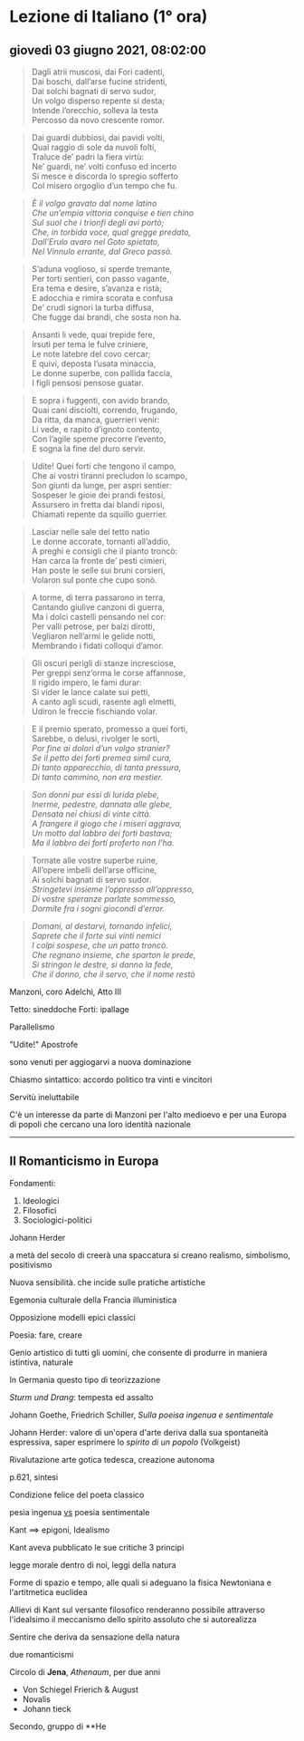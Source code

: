 
# Lezione di Italiano (1° ora)

## giovedì 03 giugno 2021, 08:02:00


> Dagli atrii muscosi, dai Fori cadenti,  
Dai boschi, dall’arse fucine stridenti,  
Dai solchi bagnati di servo sudor,  
Un volgo disperso repente si desta;  
Intende l’orecchio, solleva la testa  
Percosso da novo crescente romor.  
 
 > Dai guardi dubbiosi, dai pavidi volti,  
Qual raggio di sole da nuvoli folti,  
Traluce de’ padri la fiera virtù:  
Ne’ guardi, ne’ volti confuso ed incerto  
Si mesce e discorda lo spregio sofferto  
Col misero orgoglio d’un tempo che fu.  
  
> _È il volgo gravato dal nome latino_  
_Che un’empia vittoria conquise e tien chino_  
_Sul suol che i trionfi degli avi portò;_  
_Che, in torbida voce, qual gregge predato,_  
_Dall’Erulo avaro nel Goto spietato,_  
_Nel Vinnulo errante, dal Greco passò._  
  
> S’aduna voglioso, si sperde tremante,  
Per torti sentieri, con passo vagante,  
Era tema e desire, s’avanza e ristà;  
E adocchia e rimira scorata e confusa  
De’ crudi signori la turba diffusa,  
Che fugge dai brandi, che sosta non ha.



> Ansanti li vede, quai trepide fere,  
Irsuti per tema le fulve criniere,  
Le note latebre del covo cercar;  
E quivi, deposta l’usata minaccia,  
Le donne superbe, con pallida faccia,  
I figli pensosi pensose guatar.  
  
> E sopra i fuggenti, con avido brando,  
Quai cani disciolti, correndo, frugando,  
Da ritta, da manca, guerrieri venir:  
Li vede, e rapito d’ignoto contento,  
Con l’agile speme precorre l’evento,  
E sogna la fine del duro servir.  
  
> Udite! Quei forti che tengono il campo,  
Che ai vostri tiranni precludon lo scampo,  
Son giunti da lunge, per aspri sentier:  
Sospeser le gioie dei prandi festosi,  
Assursero in fretta dai blandi riposi,  
Chiamati repente da squillo guerrier.  
  
> Lasciar nelle sale del tetto natio  
Le donne accorate, tornanti all’addio,  
A preghi e consigli che il pianto troncò:  
Han carca la fronte de’ pesti cimieri,  
Han poste le selle sui bruni corsieri,  
Volaron sul ponte che cupo sonò.  
  
> A torme, di terra passarono in terra,  
Cantando giulive canzoni di guerra,  
Ma i dolci castelli pensando nel cor:  
Per valli petrose, per balzi dirotti,  
Vegliaron nell’armi le gelide notti,  
Membrando i fidati colloqui d’amor.  
  
> Gli oscuri perigli di stanze incresciose,  
Per greppi senz’orma le corse affannose,  
Il rigido impero, le fami durar:  
Si vider le lance calate sui petti,  
A canto agli scudi, rasente agli elmetti,  
Udiron le freccie fischiando volar.  
  
> E il premio sperato, promesso a quei forti,  
Sarebbe, o delusi, rivolger le sorti,  
_Por fine ai dolori d’un volgo stranier?_  
_Se il petto dei forti premea simil cura,_  
_Di tanto apparecchio, di tanta pressura,_  
_Di tanto cammino, non era mestier._


> _Son donni pur essi di lurida plebe,_  
_Inerme, pedestre, dannata alle glebe,_  
_Densata nei chiusi di vinte città._  
_A frangere il giogo che i miseri aggrava,_  
_Un motto dal labbro dei forti bastava;_  
_Ma il labbro dei forti proferto non l’ha._  
  
> Tornate alle vostre superbe ruine,  
All’opere imbelli dell’arse officine,  
Ai solchi bagnati di servo sudor.  
_Stringetevi insieme l’oppresso all’oppresso,_  
_Di vostre speranze parlate sommesso,_  
_Dormite fra i sogni giocondi d’error._  
  
> _Domani, al destarvi, tornando infelici,_  
_Saprete che il forte sui vinti nemici_  
_I colpi sospese, che un patto troncò._  
_Che regnano insieme, che sparton le prede,_  
_Si stringon le destre, si danno la fede,_  
_Che il donno, che il servo, che il nome restò_

Manzoni, coro Adelchi, Atto III


Tetto: sineddoche
Forti: ipallage


Parallelismo

"Udite!" Apostrofe


sono venuti per aggiogarvi a nuova dominazione


Chiasmo sintattico: accordo politico tra vinti e vincitori

Servitù ineluttabile

C'è un interesse da parte di Manzoni per l'alto medioevo e per una Europa di popoli che cercano una loro identità nazionale

---


## Il Romanticismo in Europa


Fondamenti:
1. Ideologici
2. Filosofici
3. Sociologici-politici

Johann Herder


a metà del secolo di creerà una spaccatura
si creano realismo, simbolismo, positivismo



Nuova sensibilità. che incide sulle pratiche artistiche


Egemonia culturale della Francia illuministica

Opposizione modelli epici classici


Poesia: fare, creare

Genio artistico di tutti gli uomini, che consente di produrre in maniera istintiva, naturale


In Germania questo tipo di teorizzazione 


*Sturm und Drang*: tempesta ed assalto


Johann Goethe, Friedrich Schiller, *Sulla poeisa ingenua e sentimentale*


Johann Herder: valore di un'opera d'arte deriva dalla sua spontaneità espressiva, saper esprimere lo *spirito di un popolo* (Volkgeist)

Rivalutazione arte gotica tedesca, creazione autonoma


p.621, sintesi

Condizione felice del poeta classico

pesia ingenua <u>vs</u> poesia sentimentale


Kant $\implies$ epigoni, Idealismo

Kant aveva pubblicato le sue critiche 
3 principi

legge morale dentro di noi, leggi della natura

Forme di spazio e tempo, alle quali si adeguano la fisica Newtoniana e l'artitmetica euclidea


Allievi di Kant sul versante filosofico renderanno possibile attraverso l'idealsimo il meccanismo dello spirito assoluto che si autorealizza


Sentire che deriva da sensazione della natura


due romanticismi


Circolo di  **Jena**, *Athenaum*, per due anni

* Von Schiegel Frierich & August
* Novalis
* Johann tieck

Secondo, gruppo di **He
<!--stackedit_data:
eyJoaXN0b3J5IjpbMjA4NDU4ODk1MCwtMTU1NjQ1OTgxLC0xND
A3ODkxNjUsMTgzMTQ5MTAwNSwxMzA1MzgxNzc1LDIwNjA4MzEy
MywxNzk1MDAxNzI0XX0=
-->